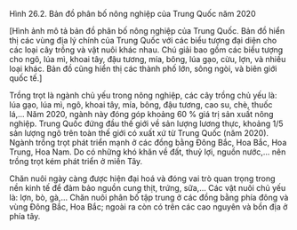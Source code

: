 Hình 26.2. Bản đồ phân bố nông nghiệp của Trung Quốc năm 2020

[Hình ảnh mô tả bản đồ phân bố nông nghiệp của Trung Quốc. Bản đồ hiển thị các vùng địa lý chính của Trung Quốc với các biểu tượng đại diện cho các loại cây trồng và vật nuôi khác nhau. Chú giải bao gồm các biểu tượng cho ngô, lúa mì, khoai tây, đậu tương, mía, bông, lúa gạo, cừu, lợn, và nhiều loại khác. Bản đồ cũng hiển thị các thành phố lớn, sông ngòi, và biên giới quốc tế.]

Trồng trọt là ngành chủ yếu trong nông nghiệp, các cây trồng chủ yếu là: lúa gạo, lúa mì, ngô, khoai tây, mía, bông, đậu tương, cao su, chè, thuốc lá,... Năm 2020, ngành này đóng góp khoảng 60 % giá trị sản xuất nông nghiệp. Trung Quốc đứng đầu thế giới về sản lượng lương thực, khoảng 1/5 sản lượng ngô trên toàn thế giới có xuất xứ từ Trung Quốc (năm 2020). Ngành trồng trọt phát triển mạnh ở các đồng bằng Đông Bắc, Hoa Bắc, Hoa Trung, Hoa Nam. Do có những khó khăn về đất, thuỷ lợi, nguồn nước,... nên trồng trọt kém phát triển ở miền Tây.

Chăn nuôi ngày càng được hiện đại hoá và đóng vai trò quan trọng trong nền kinh tế để đảm bảo nguồn cung thịt, trứng, sữa,... Các vật nuôi chủ yếu là: lợn, bò, gà,... Chăn nuôi phân bố tập trung ở các đồng bằng phía đông và vùng Đông Bắc, Hoa Bắc; ngoài ra còn có trên các cao nguyên và bồn địa ở phía tây.